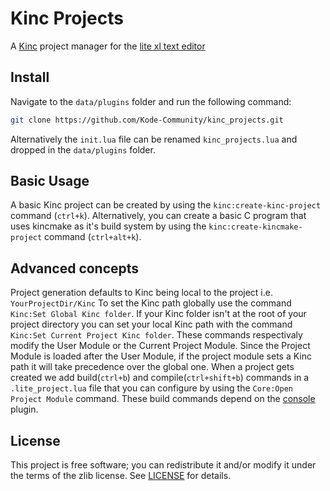 # Kinc Projects
A [Kinc](https://github.com/Kode/Kinc) project manager for the [lite xl text editor](https://github.com/lite-xl/lite-xl)


## Install
Navigate to the `data/plugins` folder and run the following command:
```bash
git clone https://github.com/Kode-Community/kinc_projects.git
```
Alternatively the `init.lua` file can be renamed `kinc_projects.lua` and dropped in
the `data/plugins` folder.

## Basic Usage
A basic Kinc project can be created by using the `kinc:create-kinc-project` command
(`ctrl+k`). Alternatively, you can create a basic C program that uses kincmake as it's
 build system by using the `kinc:create-kincmake-project` command (`ctrl+alt+k`).
 
## Advanced concepts
Project generation defaults to Kinc being local to the project i.e. `YourProjectDir/Kinc`
To set the Kinc path globally use the command `Kinc:Set Global Kinc folder`. If your Kinc folder isn't at the root of your project directory you can set
your local Kinc path with the command `Kinc:Set Current Project Kinc folder`.
These commands respectivaly modify the User Module or the Current Project Module. Since the Project Module is loaded after the User Module,
if the project module sets a Kinc path it will take precedence over the global one. 
When a project gets created we add build(`ctrl+b`) and compile(`ctrl+shift+b`) commands in a `.lite_project.lua`
file that you can configure by using the `Core:Open Project Module` command.
These build commands depend on the [console](https://github.com/franko/console) plugin. 

## License
This project is free software; you can redistribute it and/or modify it under
the terms of the zlib license. See [LICENSE](LICENSE) for details.



